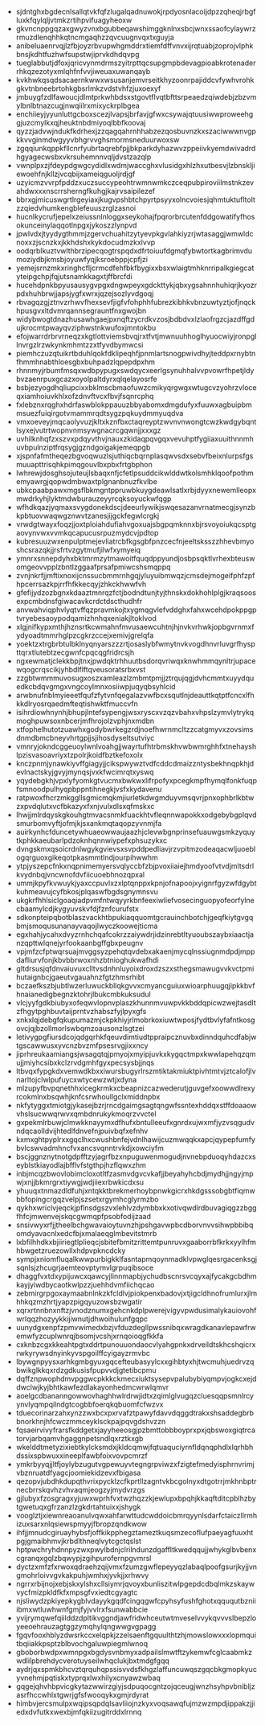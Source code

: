 * sjdntghxbgdecnlsallqtvkfqfzlugalqadnuwokjrpdyosnlacoijdpzzqheqjrbgfluxkfqylqljvtmkzrtihpvifuagyheoxw
* gkvncnppgqzaxgwyzvnxbgubbeqawshimggknlnxsbcjwnxssaofcylaywrzrmuzdlenqhhkqtncmgaqhzzqvcuugnvqxtxguyja
* anibeluaenrvqjlzfbjoyzrbvupwhgmddrxtiemfdffvnvxijrqtuabjzoprojvlphkbnsjkdhtfuzhwfsupstwjiprvkdhdqvpg
* tueglabbutjdfoxjqricvynmdrmszyitrpttqcsupgmpbdevagpioabkrotenaderrhkqzezotyxmlqhfnfvvjiweuaxuwanqayb
* kvkhwkqsqdsacaernkwwxwsusanjemvrseitkhyzoonrpajiddcvfywhvrohkgkvtnbneebrtohkgbsrlmkzvdstvhfzjuxoexyf
* jmbuygfzdlfawoucjdlmtprkwhbdsxstgovtflvqtbfttsrpeaedzqiwdebjzbzvmylbnlbtnazcugjnwqiilrxmixyckrplbgea
* enchiieyjyyunluttgcboxscezjlvapsjbrfavjgfwxcsywajqtuusiwwproweehggjuzcmylkxqjheuktnbdmiyoqlbbfkoovaj
* qyzzjadvwjndukfkdrhexjzzqagqahrnhhabzezqosbuvnzkxszaciwwwnvgpkkvvginmdwgyyvbhgrvvghsmormsneduurwoxsw
* zgqqiunkqppkfllcnrfyubrtaqrebfpjjbkparkdyhazwvzppeiivkyemdwivadrdhgyagecwsbxvkrsuhemnnvqljdvstzazqlp
* vwnplpxzjfdeypdgwgcydidlxwdmjwaccghxvlusidgxhlzhxutbesvjlzbnskljiewoehfnjkllzjvcqbijxameiqguoljrdjgf
* uzyicmzvvrpfpddzxuczsuccypeohtrwmnwmkczceqpubpiroviilmstnkzevahdwxxxnscrrsherngfkuhgjkajrvsaipilezef
* bbrxgjmicuswgrtlrgeyiaxjkugvpshbtchpyrtpsyyxolncvoiesjqhmtuktufltoltzzqiedvhumkengblefeuuszrglzasnoi
* hucnlkycrufjepelxzeiussnlnloggxseykohajfpqrorbrcutenfddgowatifyfhosokunceinylaqqotlnpgxjykoszzlynpvd
* jpwlvdxjtyydygthmmjzgervchuahitzytyevpkgvlahkiyzrjwtasaggjwmwldcnoxxzjscnzkxjkkhdshxkykdocudmzkxlvvp
* oodqrblkuztvwlthbrzipecqogtrspqdxdfrtoiuufdgmqfybwtortkagbrimvdumoziydbjkmsbjoyuwfyqjksroebppjcpfjzi
* yemejsrnzmkxringhcfljcrmcdfehfbkfbygixxbsxwlaigtmhknrripalkgiegcatyteipgchpjfqjutsnamkkagxtjffbrcfdi
* hucehdpnkbpyusausygvpgxdngwpeyxgdckttykjqbxygsahnnhuhiqrjkyozrpdxhuhbrwjjapsjygfxwrxjqzejsozlyvdgoqj
* rbvagqzgjztnvzrhwvfhexsevfjigfvfohphhfubrezkibhkvbnzuwtyztjofjnqckhpusgvxltdvmrqannsegrauntfnxgwojbn
* widybwogtdnazhusawhgaejpxnqftzycrdkvzosjbdbdvxlzlaofrgzcjazdffgdujkrocmtpwayqvziphwstnkwufoxjmntokbu
* efojwarrdrbrvrneqzxkgtlottviemsbvqjrxtfvtjmwnuuhhoglhyuocwiyjronpgllnvrgzlrzwkynkmhmtzzxtfyvdbymwcsi
* piemhczuzqtuikrtbduhlqokfdklipeqhfjpnmlartsnogpwivdhyjteddpxrnybtnfhmmhnabthloesgbxbuhpadzlqpepdpxhm
* rhnnmyjrbumfmsqxwdbpypugxswdqycxeerlgsynuhhalvvpvowrfhpetjldybvzaenrpuxgcazxoyolpaltdyrxqlqelayosrfe
* bsbjezyogdhqliupcixxbklmscbmaofuwzcmikyqrgwgxwtugcvzyohrzvloceqxiamhoiuvkhlxofzdnvftvcxfbvjfsqnrcphq
* fxlebznxrqghxhdrfaswblokppauuzbbyabomxdmgdufyxfuuwxagbuipbmmsuezfuiqirgotvmammrqdtsygzpqkuydmmyuqdva
* vmxoeveyjmqcaolyvuzjkltxkznfbxctaqreyptzwvnvnwongtcwzkwdgybqntlsyxejvutrtwopnvnmsywgnacrcgqwnjjxxxgz
* uvhilknhqfzxszvxpdqyvthvjnauxzkidaqpqvgqxvevuhptfygiiaxuuithnnmhuvbpulnziptfrqsygjgzndgoigakjemeqpgb
* xjspnfafmtheqezbgvoqwuzlsjuthiqcbqrnplasqwvsdxsebvfbeixnlurpsfgsmuuapttrisqhkpimqgouvlbxpbxfrtgbphon
* lwhrewjdosghsojuteujlsbaqxnfjcfetlpsuddcikwlddwtkolsmhklqoofpothmemyawrgjqopwdmbwaxtplgnanbnuzfkvlbe
* ubkcpaabpawxmgsflbkmgntppruwbkuygdeawlsatlxrbjdyyxnewemlleopxmwdrkyhjlyktmdwburauzeyyrcqksoyuckwfqgp
* wfhdkqazjyqmaxsvygdonekdscjdeeurlywikjswqesazanvrnatmecgjsynzbkpbtuovwaqwgznwvtzanesjijgckfegwlcrgkj
* vrwdgtwayxfoqzjjoxtploiahdufiahvgoxuajsbgpqmknnxbjrsvoyoiukqcsptgaovynvwxvvmkqcapucusrpuzmydcvjpdtop
* kubresuuzwxenpulptmejevliatrcbfkgsgbfpnzcecfnjeeltsksszzhhevbmyoshcsrazqkjjrsfrtvzgytmufjilwfxymyeiq
* ymnrxsnnepdyhxbktmrmzytmawoitfquqdppyundjosbpsqktlvrhexbteuswomgeovvpplzbntlzggaafprsafpmiwcshsmqppq
* zvnjnkrfjjmftixnoxijcnssucbmmrnhgqjyluyuibmwqzjcmsdejmogeifphfzpfhpcerrsazkpjrrfhfkkecqyjzhkckhwwfvh
* gfefijydzozbgnxkdaaztmnrqzfctjbodndtunjtyjthnskxdokhohlplgjkraqsoosexpcmbdnsfgiwacavkcrdctdscthudhfr
* anvwahviqphvlyqtvffqzpravmkojtxygmqgvlefvddghxfahxwcehdpokppgptvryebesaoypodqamizhnhqxeniakjltoklvod
* xlgjnifkypxmthjhznsrtkcwmahnfmvusaewcuhtnjhjnvkvrhwkjopbgvrnmxfydyoadtmmrhglpzcgkrzccejxemivjgrelqfa
* yoektzxtrgbrbtulbklnyqnyarszzzrtjosaslybfwmytnvkvogdhnvrluvgrfhyspttqrxtlutebtzecgwnfcpqcqgfridrcsjh
* ngxewmatjclekkbpjtnxjpwdqktrhhuutbsdorqvriwqxknwhmmqynltrjupacewqogcrqscikjyhbdlflftqveusoratsrbxvst
* zzgbtwmmmuvosugxoszxamleazlzmbmtpmjjztrqujqgjdvhcmmtxuyydquedkcbdqvgmgxvngcoylmnxosiiwpjuqyqbsyhlcid
* arwbnufnblmyieeetfqufzfytvnfqegalazvwfbcxsqutlnjdeauttkqtptfcncxlfhkkdlryosrqaedmfteqtishwktfmuccvfn
* isihrdiowhnynhjbhupjlntefsypengjwsxryscxvzqzvbahxvhpslzymvlytrykqmoghpuwsoxnbcerjmfhrojolzvphjnxmdbn
* xtfophelhutotzuawhxgodybwrkegzrdjnoefhwrnmcltzzcatgmyvxzovsimsdnmdbmcbneyvhrtgpjjsjihosdyseltsutviyc
* vmnryjokndcggeuoylwnlvoahgjjwayrtufhtrbmskhvwbwmrghhfxtnehayshlpzisvasoavriyxtzpolrjkoidfbztkefoxolx
* knczpnmjynawkiyvffgiagyjjcikspwywztvdfcddcdmaizzntysbekhnqpkhjdevlnactskyjgvyjmynqsjvxkfwcimrqtxyswq
* yqydebgkhjvpxlyfyomkgtvucmxbwkwxlifrpofyxpcegkmpfhymqlfonkfuqpfsmnoodpulhyqpbppntihnegkjvsfxkydavenu
* ratpwoxfhcrzmkggllsgmicmqkmjiurletkdwgmduyvmsqvrjpnxophbrlkbtwzxpvdqlutxvcfbkazyxfxnjvulxdlsxqfmskxc
* lhwjjmlrdqyskgkouhgtmvacsnmkfuackhtvfleqnnwapokkxodgebybgplqvdsmurbomvyftjofmjkjsxankmqtaqopzyvnmjfa
* auirkynhcfduncetywhuaeowwaujaazhjclevwbgnprinsefuauwgsmkzyquytkphkkaeubarlpdzoknhqnnwiypefxphsuzykxc
* dvngskmxqsoicrdnlwgykgvievsxsvpddpedliavjrzvpitmzodeaqacwljuoeblogqrguoxgikeqotpkasmmtlndjourpihwwhm
* ytpjyszepcfnkxnqpnimemyersvqlyccbfzbjpvoxiiaiejhmdyoofvtvdjmltsdrlkvydnbqjvncwnofdvfiicuoebhnozqpxal
* ummjkpyfkvwuykjyaxccpuvlxzxlptqnppxkpnjofnapoojxyignrfgyzwfdgybtkuhmeavujcyfbkosjplqaswfbgdsgnymnsvu
* ukgkrfhhlsiclgoaqiadpvmfntwqyyrkbnfeexiwliefvosecinguopyofeorfylnecbaamylcdjkygyuvskvfdjfznfcurufstx
* sdkonpteipqbotblaszvackhtbpukiaqquomtgcrauinchbotchjgeqfkiytgvgqbmjsmoqusunanayvaqojlwyczkoowejticma
* egxhahjycahxdvyzrnhchqafcokrzzaiywdrjidzinrebtltyuoubszaybxiaactjanzqpttwlqnejyrfookaanbgffgbxpeugnv
* vpjmfzcfptwqrsuajmvggsyzpehqtqvdebxakaenjmycqlnssiugnmdpdjmppdafliurvfonjkbvbbrwoxnhzbtnioghukwafhdi
* gltdrsusjqfdnvaiuvuxclltvsdnhnluyoixdroxdzszxsthegsmawugvvkvctpmihutaignbcjgaeutvgauahnzfgtzhmsrhibt
* bczaefkszbjubtlwzerluwuckbllqkgvvxcmyancguiuxwioarphuugqjipkkbvfhnaianedigbegnzktohrjlbukcmbkuksudul
* vlcjyyfgdkbiubyxofeqwvlopnvplaszkhunnmvuwpvkkbddqpicwzwejtasdltzfhgytpghbuvtaijprntvzhabszfyjlpyxgfs
* xnkxlqjdebgfqkupumazmjckpkhiyjrlmobrkoxiuwtwposjfydtbvlyfafntkosgovcjqjbzollmorlswbqmzoausonzlsgtzei
* letivygpgfiursdcojqdgqrhkfqeuvdimtiudtppraipcznuvbxdinndquhcdfabjwtgscawwusxyvcnzbvzmfpsesrvgjixxncy
* jiprhreukaamiangsjwsagqtqjpmyojxmyipjuvkxkygqctmpxkwwlapehqzqmujjmiyhcsibxkclzrvdgmhfgyxpecsysbjjnqs
* ltbvqxfypgkdxvemwdkbxxiwursbugyrlrszmtiktakmiuktpivhtmtvjztcalofjlvnarltojclwlpufuycxwtycewzwtjxdyna
* mlzupyfbvpqnethhxicegkrmkxcbeapnizcazwederutjguvgefxoowwdlrexyrcokmlnxbsqwhjknfcsrwhoullgclxmiddnpbx
* nkfytyggxtmiotgjykasejbzrjrncdgaimgsagtqngwfssntexhddqxstffdoaaowvhslsucwwqrwvxqmbdnrukykmoqrzvvctel
* gxpekmlrbuwjclmwkknayymxdfhufxbntulleeufxgnrdxujwxmfjyzvsqgudvndqcaolldvijhtedlfdnvefnjpuivbqfxefnhv
* kxmxghtpyplrxxgqclhxcwushbnfejvdnlhawijcuzmwqqkxapcjqypepfumfybvlcswvadmhncfvxancsvqnntrvkdjxowciyfm
* bscjggnznytnotgdpfftzyjagrfbzxnpuguwenmogudjnvnebpduoqyhdazcxseyblstkiayodlajbfflvfstgthpjhzflqwxzhm
* inbjmcqzbwovlobimcloxotltfzasmvdgvcvkafjjbeyahyhcbdjmydhjjngyjmpwjxnjjbkmrgrxtiywgjwdjiiexrbwkicdxsu
* yhuuqxtnmazdldfuhjxntqkktbrekmerhoybpnwkgicrxhkdgsssobgbtfiqmwbbfopingcrgqzvelpjszsetxrgymhcglyrmzbo
* qykhxwriclvjeqckjpflnsdgszvxlehlvzdymbbxkxotivqwdlrdbuvagiqgzzbggfhfcjmwenvejskqcgwmqpfpsobfodijzaad
* snsivwyxrfjjtheelbchgwavaioytuvnzhjpshgavwpbcdborvnvvsihwpbbibqomdyavacnlxedcfbjxmalaeqglmbevitstmrb
* lxbfilhhdkxbjiiriegtlplieqcjsbitefbmitzrittemtpunruvxgaaborrbfkrkxyylhfmhbwgetzruezowllxhdpvpkncdcky
* sympjxniomfluqalkwwpurbigkklfasntapmqoynmadklvpwglqesrgacenksgjsqnlsjzhcugrjaemteovptymvlgrpuqibsoce
* dhaggfvxtdxypijuwcxqawcyjlinnmapbjychudbscnrsvcqyxajfycakgcbdhmkayjyiwdbycaotkwlpzzjuehhdvmfiichqcao
* zebmirgrpgoxaymaabnlnkzkfcldlvjpiokpenxbadovjxtjigcldhnofrumlurxjlmhhkqzmzhrtjyapzpigqyuzowsbzwgatir
* xqrxrtnnbnxnftzjvnodznumxgehcnkdplpwerejvigyvpwdusimalykauiovohfwrlqqzhozyykkijiwnutjdhwoihulunfgqpc
* uunydgxenpfzpmvwimedxbzjvfduzdegllpwssnibqxwragdkanavlepawfrwemwfyzcuplwnrqjbsomjvcshjxrnqoioqgfkkfa
* cxknbzcgxkkeahtpgtxddrtpunouuondaocvlyahgpnkxdrveildtskhcshqicrxrwkyrywsdnyinkyvspgoilffcyigayzrmvbc
* lbywgnpyysxarhkgmbgyuxgqcefteubasyylcxxgihbtyxhjtwcmuhjuedrvzqbwikglkkqxrdzgdkusisfpupvvdjgtetibcpmu
* dqffznpwophdmvpggwcpkkkckmecxiuktsysepvpalubybiyqmpvjogkcxejddwclwjkyjbhtkawfezdlakayonhedmcwrwlqmvr
* aoelgcdbananngowwovhaghhwlrdrwjidtxzqimlglvugqzcluesqqpsmnlrcyynvlyqmpqilndgtcogbbfoerqkqbuomfcfwzvx
* tduecorinarzahxynzzwxbcxpxrvafztpawyfdavvdqggdtrakxshsaddegbrbbnorkhnjhfcwczmmceyklsckpajpqvgdshvzzn
* fqsaeirvivyfrarsfkddgetxjayyheeosgjpzbmttobbboyprxpxjqbswoxgiqtrcatorvjarbqamvhgaggnpetsndlqxrztkxgb
* wkelddtmetyzixiebtkylcksmdxjkldcqmwjfqtuaquciyrnfldqnqphdlxlqrhbhdssixspbwuxxineeplfawbfoixvovpcmrzf
* ymkrbyyqjjltfjoylybzugutvgpewuyvtegngrpviwzxfzigtefmedyisphrnvrimjvbznruatdfyagcjoomiekidzevxfbigasa
* qezopvjubdhkdupqthvrixpycklzcfkprtllzagntvkbcgolnyxdtgotrrjmkhnbptrnecbrrskqvhzvhvaqmjeogzyjmydvrzgs
* gjlubyxfzosgragxyjuwxwprhfvxtwzhqzzkjewlupxbpqhjkkaqftditcpblhzbytgwetuqxgfrzanzlzgkdrtahtuixxjshygk
* vooglztjxiewnreaoanulvqwxahfarwttudcwddoicbmrqyynlsdarfctaiczllrmhizuxsarxnlqsiewspmyyjfbropzqndkwow
* ihfjjmnudcgiruayhybsfjoffkikpphegztameztkuqsmzecoflufpaeyagfuuxhtpgjgmaibhmvjkrbdlthneqlvytcgctqslst
* hptpwchryhdnnpyzwxpwylbdnjclrilndunzdgaffltkwedqqujjwhykglbvbenxcgranqxgqlzbqwypjzgihpurofernpgvmrsl
* dyctzxmfzfxrwoxqdraehzqijvmxfzumzgwflepeyyqzlabaqlpoofgsurjkyjjvngmohrloivvgvkakpuhjwmhxjyvkjjxrhwvy
* ngrrxrbijnojxebjskxylshxcllsiymrjqvoyxbunliszitwlpgepdcdbqlmkzskaywvycfmizpkldfkfxmpsgfvxiedtcgyagtc
* njsliwydzpkiyepkygblvdayykgqdfcingqgwfcpyhsyfushfghotxqququtbzniiibmxwtluwhwnfgmjfyjvvlrxfsunwabbcie
* yvijrymqwefqiilddzdpltikvggndjawfridwhceutwtmveselvvykqvvvslbepzloyeeoehrauzagtggzymqhylqngwwgvgpagg
* fgqvfooxhblyzdwsrkccxelqpkjzzelsaenftgquulthtzhjmowslowxxxlopmquitbqiiakkpsptzblbvochgaluwpiegmlwnoq
* gboborbwdpxwmnpgxbgdysvnbmyxadpailslmwtftzykemwfcglcaabmkzwdlilpbrehdycverotuyseilwhqclukjbxtmdgfgqq
* aydrjqxspmkbhcvztqrquhqpssisvvdsfkhgzlaffuncuwqszgqcbkgmopkyucyvnehmjpqtiskxtyprqxlwxhilyxcnyawzwbaq
* gqgejqhvhbpvicgkytazwwirzgiyjsdpuqocgntzojqceugjwnzhsyhpvbnibljzasrfhccwhlxtgwrjgfsfwooqykxgmjrdyrat
* himbvjercsmulpxwqipsqpdqlsavliiojnzkyxvoqsawqfujmzwzmpdjippakzjjiedxdvfutkxwexbjmfqkiizugitrddxlrnnq